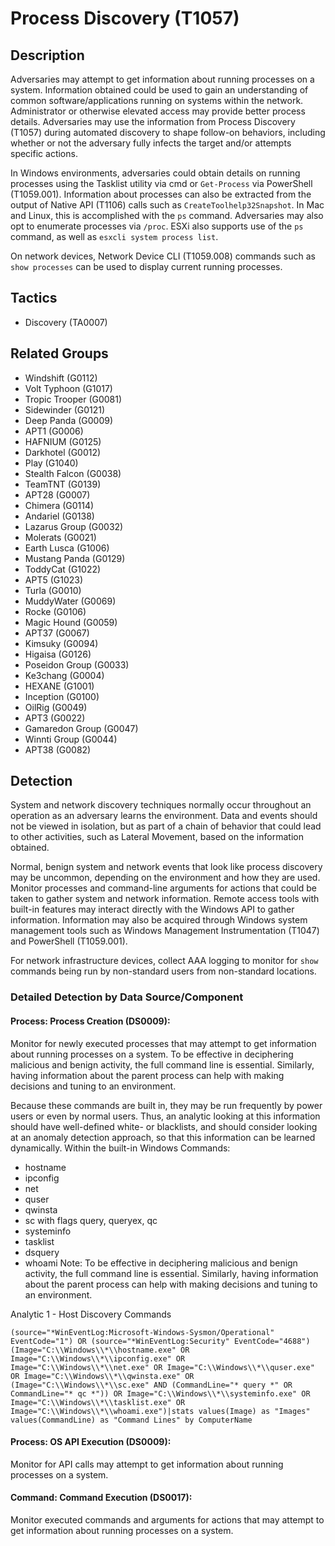 # Process Discovery (T1057)

## Description
Adversaries may attempt to get information about running processes on a system. Information obtained could be used to gain an understanding of common software/applications running on systems within the network. Administrator or otherwise elevated access may provide better process details. Adversaries may use the information from Process Discovery (T1057) during automated discovery to shape follow-on behaviors, including whether or not the adversary fully infects the target and/or attempts specific actions.

In Windows environments, adversaries could obtain details on running processes using the Tasklist utility via cmd or ```Get-Process``` via PowerShell (T1059.001). Information about processes can also be extracted from the output of Native API (T1106) calls such as ```CreateToolhelp32Snapshot```. In Mac and Linux, this is accomplished with the ```ps``` command. Adversaries may also opt to enumerate processes via `/proc`. ESXi also supports use of the `ps` command, as well as `esxcli system process list`.

On network devices, Network Device CLI (T1059.008) commands such as `show processes` can be used to display current running processes.

## Tactics
- Discovery (TA0007)

## Related Groups
- Windshift (G0112)
- Volt Typhoon (G1017)
- Tropic Trooper (G0081)
- Sidewinder (G0121)
- Deep Panda (G0009)
- APT1 (G0006)
- HAFNIUM (G0125)
- Darkhotel (G0012)
- Play (G1040)
- Stealth Falcon (G0038)
- TeamTNT (G0139)
- APT28 (G0007)
- Chimera (G0114)
- Andariel (G0138)
- Lazarus Group (G0032)
- Molerats (G0021)
- Earth Lusca (G1006)
- Mustang Panda (G0129)
- ToddyCat (G1022)
- APT5 (G1023)
- Turla (G0010)
- MuddyWater (G0069)
- Rocke (G0106)
- Magic Hound (G0059)
- APT37 (G0067)
- Kimsuky (G0094)
- Higaisa (G0126)
- Poseidon Group (G0033)
- Ke3chang (G0004)
- HEXANE (G1001)
- Inception (G0100)
- OilRig (G0049)
- APT3 (G0022)
- Gamaredon Group (G0047)
- Winnti Group (G0044)
- APT38 (G0082)

## Detection
System and network discovery techniques normally occur throughout an operation as an adversary learns the environment. Data and events should not be viewed in isolation, but as part of a chain of behavior that could lead to other activities, such as Lateral Movement, based on the information obtained.

Normal, benign system and network events that look like process discovery may be uncommon, depending on the environment and how they are used. Monitor processes and command-line arguments for actions that could be taken to gather system and network information. Remote access tools with built-in features may interact directly with the Windows API to gather information. Information may also be acquired through Windows system management tools such as Windows Management Instrumentation (T1047) and PowerShell (T1059.001).

For network infrastructure devices, collect AAA logging to monitor for `show` commands being run by non-standard users from non-standard locations.

### Detailed Detection by Data Source/Component
#### Process: Process Creation (DS0009): 
Monitor for newly executed processes that may attempt to get information about running processes on a system. To be effective in deciphering malicious and benign activity, the full command line is essential. Similarly, having information about the parent process can help with making decisions and tuning to an environment.

Because these commands are built in, they may be run frequently by power users or even by normal users. Thus, an analytic looking at this information should have well-defined white- or blacklists, and should consider looking at an anomaly detection approach, so that this information can be learned dynamically.
Within the built-in Windows Commands:

- hostname
- ipconfig
- net
- quser
- qwinsta
- sc with flags query, queryex, qc
- systeminfo
- tasklist
- dsquery
- whoami
Note: To be effective in deciphering malicious and benign activity, the full command line is essential. Similarly, having information about the parent process can help with making decisions and tuning to an environment.

Analytic 1 - Host Discovery Commands

```(source="*WinEventLog:Microsoft-Windows-Sysmon/Operational" EventCode="1") OR (source="*WinEventLog:Security" EventCode="4688") (Image="C:\\Windows\\*\\hostname.exe" OR Image="C:\\Windows\\*\\ipconfig.exe" OR Image="C:\\Windows\\*\\net.exe" OR Image="C:\\Windows\\*\\quser.exe" OR Image="C:\\Windows\\*\\qwinsta.exe" OR (Image="C:\\Windows\\*\\sc.exe" AND (CommandLine="* query *" OR CommandLine="* qc *")) OR Image="C:\\Windows\\*\\systeminfo.exe" OR Image="C:\\Windows\\*\\tasklist.exe" OR Image="C:\\Windows\\*\\whoami.exe")|stats values(Image) as "Images" values(CommandLine) as "Command Lines" by ComputerName```

#### Process: OS API Execution (DS0009): 
Monitor for API calls may attempt to get information about running processes on a system. 

#### Command: Command Execution (DS0017): 
Monitor executed commands and arguments for actions that may attempt to get information about running processes on a system.

